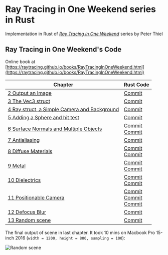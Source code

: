 # Ray Tracing in One Weekend series in Rust

Implementation in Rust of [_Ray Tracing in One Weekend_](https://raytracing.github.io/) series by Peter Thiel

## Ray Tracing in One Weekend's Code

Online book at [https://raytracing.github.io/books/RayTracingInOneWeekend.html](https://raytracing.github.io/books/RayTracingInOneWeekend.html)

| Chapter                                                                                                                                         | Rust Code                                                                                                                                                                                                                                                                                                                          |
| ----------------------------------------------------------------------------------------------------------------------------------------------- | ---------------------------------------------------------------------------------------------------------------------------------------------------------------------------------------------------------------------------------------------------------------------------------------------------------------------------------- |
| [2 Output an Image](https://raytracing.github.io/books/RayTracingInOneWeekend.html#outputanimage)                                               | [Commit](https://github.com/luugiathuy/rust_ray_tracing/commit/739c48cd84e6f1d9080cb504460a2b3c3714105e)                                                                                                                                                                                                                           |
| [3 The Vec3 struct](https://raytracing.github.io/books/RayTracingInOneWeekend.html#thevec3class)                                                | [Commit](https://github.com/luugiathuy/rust_ray_tracing/commit/badbda8d8836b389fdc5c3afeb3c3bd7e1c48be1)                                                                                                                                                                                                                           |
| [4 Ray struct, a Simple Camera and Background](https://raytracing.github.io/books/RayTracingInOneWeekend.html#rays,asimplecamera,andbackground) | [Commit](https://github.com/luugiathuy/rust_ray_tracing/commit/b57c8528c8b218340a0778cfcebd8f76a7ba6422)                                                                                                                                                                                                                           |
| [5 Adding a Sphere and hit test](https://raytracing.github.io/books/RayTracingInOneWeekend.html#addingasphere)                                  | [Commit](https://github.com/luugiathuy/rust_ray_tracing/commit/777e228f473adb83f879567ef80d15a604d3caa8)                                                                                                                                                                                                                           |
| [6 Surface Normals and Multiple Objects](https://raytracing.github.io/books/RayTracingInOneWeekend.html#surfacenormalsandmultipleobjects)       | [Commit](https://github.com/luugiathuy/rust_ray_tracing/commit/a477595bc811524d4a2ddfb1bafed746c63443c7)<br/>[Commit](https://github.com/luugiathuy/rust_ray_tracing/commit/efd0aa572156e009d907e609247a5533a06e7c42)                                                                                                              |
| [7 Antialiasing](https://raytracing.github.io/books/RayTracingInOneWeekend.html#antialiasing)                                                   | [Commit](https://github.com/luugiathuy/rust_ray_tracing/commit/86809cf0a5317d4752f8eb3b79abdcf45de6936e)                                                                                                                                                                                                                           |
| [8 Diffuse Materials](https://raytracing.github.io/books/RayTracingInOneWeekend.html#diffusematerials)                                          | [Commit](https://github.com/luugiathuy/rust_ray_tracing/commit/b469e64931cadb6f986e7ba5ff396a262a355e06)<br/>[Commit](https://github.com/luugiathuy/rust_ray_tracing/commit/627b2efb83ea1838d27d8cd40da6fdc0cd9a8f94)                                                                                                              |
| [9 Metal](https://raytracing.github.io/books/RayTracingInOneWeekend.html#metal)                                                                 | [Commit](https://github.com/luugiathuy/rust_ray_tracing/commit/864674dd4a895ddcb731a3568dc0f2e9a8a8ba63)<br/>[Commit](https://github.com/luugiathuy/rust_ray_tracing/commit/bda48e6cc899293fc945f4cf1f8fff6615a778f8)                                                                                                              |
| [10 Dielectrics](https://raytracing.github.io/books/RayTracingInOneWeekend.html#dielectrics)                                                    | [Commit](https://github.com/luugiathuy/rust_ray_tracing/commit/011fbecfab8e628e27db3ae61033a62c51d4dbd0)<br/>[Commit](https://github.com/luugiathuy/rust_ray_tracing/commit/7360672b8b42cd10444674e47320b5ad1195c530)                                                                                                              |
| [11 Positionable Camera](https://raytracing.github.io/books/RayTracingInOneWeekend.html#positionablecamera)                                     | [Commit](https://github.com/luugiathuy/rust_ray_tracing/commit/eed45a165875eaef3959d2b49af371a55d3066cb)<br/>[Commit](https://github.com/luugiathuy/rust_ray_tracing/commit/756dfdbc31cd730dcba686eb1171092f1a0d9ab2)<br/>[Commit](https://github.com/luugiathuy/rust_ray_tracing/commit/18c818b5ab2732e30bd703cae10c76820f8cf880) |
| [12 Defocus Blur](https://raytracing.github.io/books/RayTracingInOneWeekend.html#defocusblur)                                                   | [Commit](https://github.com/luugiathuy/rust_ray_tracing/commit/20a9179bf6ba962f56691ecb5641cddb88163fce)                                                                                                                                                                                                                           |
| [13 Random scene](https://raytracing.github.io/books/RayTracingInOneWeekend.html#wherenext?)                                                    | [Commit](https://github.com/luugiathuy/rust_ray_tracing/commit/a76a56948210276f0fd15176f0d02aa72e09919b)                                                                                                                                                                                                                           |

The final output of scene in last chapter. It took 10 mins on Macbook Pro 15-inch 2016 (`width = 1200, height = 800, sampling = 100`):

![Random scene](./images/chapter13.png)
